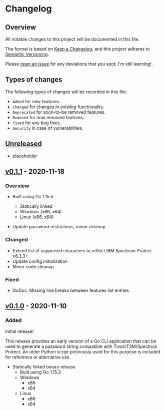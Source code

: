 # Changelog

## Overview

All notable changes to this project will be documented in this file.

The format is based on [Keep a
Changelog](https://keepachangelog.com/en/1.0.0/), and this project adheres to
[Semantic Versioning](https://semver.org/spec/v2.0.0.html).

Please [open an issue](https://github.com/atc0005/tsm-pass/issues) for any
deviations that you spot; I'm still learning!.

## Types of changes

The following types of changes will be recorded in this file:

- `Added` for new features.
- `Changed` for changes in existing functionality.
- `Deprecated` for soon-to-be removed features.
- `Removed` for now removed features.
- `Fixed` for any bug fixes.
- `Security` in case of vulnerabilities.

## [Unreleased]

- placeholder

## [v0.1.1] - 2020-11-18

### Overview

- Built using Go 1.15.5
  - Statically linked
  - Windows (x86, x64)
  - Linux (x86, x64)

- Update password restrictions, minor cleanup.

### Changed

- Extend list of supported characters to reflect IBM Spectrum Protect v6.3.3+
- Update config initialization
- Minor code cleanup

### Fixed

- GoDoc: Missing line breaks between features list entries

## [v0.1.0] - 2020-11-10

### Added

Initial release!

This release provides an early version of a Go CLI application that can be
used to generate a password string compatible with Tivoli/TSM/Spectrum
Protect. An older Python script previously used for this purpose is included
for reference or alternative use.

- Statically linked binary release
  - Built using Go 1.15.3
  - Windows
    - x86
    - x64
  - Linux
    - x86
    - x64

[Unreleased]: https://github.com/atc0005/tsm-pass/compare/v0.1.1...HEAD
[v0.1.1]: https://github.com/atc0005/tsm-pass/releases/tag/v0.1.1
[v0.1.0]: https://github.com/atc0005/tsm-pass/releases/tag/v0.1.0
